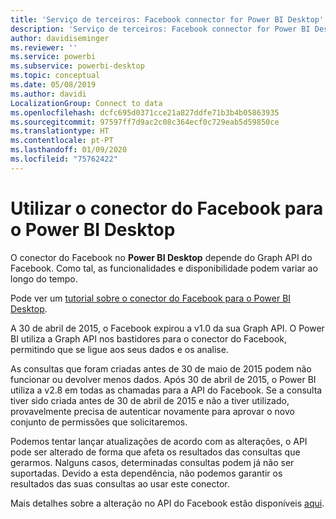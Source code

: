 ```yaml
---
title: 'Serviço de terceiros: Facebook connector for Power BI Desktop'
description: 'Serviço de terceiros: Facebook connector for Power BI Desktop'
author: davidiseminger
ms.reviewer: ''
ms.service: powerbi
ms.subservice: powerbi-desktop
ms.topic: conceptual
ms.date: 05/08/2019
ms.author: davidi
LocalizationGroup: Connect to data
ms.openlocfilehash: dcfc695d0371cce21a827ddfe71b3b4b05863935
ms.sourcegitcommit: 97597ff7d9ac2c08c364ecf0c729eab5d59850ce
ms.translationtype: HT
ms.contentlocale: pt-PT
ms.lasthandoff: 01/09/2020
ms.locfileid: "75762422"
---
```

# <a name="use-the-facebook-connector-for-power-bi-desktop"></a>Utilizar o conector do Facebook para o Power BI Desktop
O conector do Facebook no **Power BI Desktop** depende do Graph API do Facebook. Como tal, as funcionalidades e disponibilidade podem variar ao longo do tempo.

Pode ver um [tutorial sobre o conector do Facebook para o Power BI Desktop](desktop-tutorial-facebook-analytics.md).

A 30 de abril de 2015, o Facebook expirou a v1.0 da sua Graph API. O Power BI utiliza a Graph API nos bastidores para o conector do Facebook, permitindo que se ligue aos seus dados e os analise.

As consultas que foram criadas antes de 30 de maio de 2015 podem não funcionar ou devolver menos dados. Após 30 de abril de 2015, o Power BI utiliza a v2.8 em todas as chamadas para a API do Facebook. Se a consulta tiver sido criada antes de 30 de abril de 2015 e não a tiver utilizado, provavelmente precisa de autenticar novamente para aprovar o novo conjunto de permissões que solicitaremos.

Podemos tentar lançar atualizações de acordo com as alterações, o API pode ser alterado de forma que afeta os resultados das consultas que gerarmos. Nalguns casos, determinadas consultas podem já não ser suportadas. Devido a esta dependência, não podemos garantir os resultados das suas consultas ao usar este conector.

Mais detalhes sobre a alteração no API do Facebook estão disponíveis [aqui](https://developers.facebook.com/docs/apps/changelog#v2_0).

